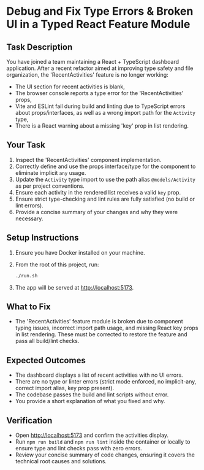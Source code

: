 # Debug and Fix Type Errors & Broken UI in a Typed React Feature Module

## Task Description

You have joined a team maintaining a React + TypeScript dashboard application. After a recent refactor aimed at improving type safety and file organization, the 'RecentActivities' feature is no longer working:

- The UI section for recent activities is blank,
- The browser console reports a type error for the 'RecentActivities' props,
- Vite and ESLint fail during build and linting due to TypeScript errors about props/interfaces, as well as a wrong import path for the `Activity` type,
- There is a React warning about a missing 'key' prop in list rendering.

## Your Task

1. Inspect the 'RecentActivities' component implementation.
2. Correctly define and use the props interface/type for the component to eliminate implicit `any` usage.
3. Update the `Activity` type import to use the path alias `@models/Activity` as per project conventions.
4. Ensure each activity in the rendered list receives a valid `key` prop.
5. Ensure strict type-checking and lint rules are fully satisfied (no build or lint errors).
6. Provide a concise summary of your changes and why they were necessary.

## Setup Instructions

1. Ensure you have Docker installed on your machine.
2. From the root of this project, run:
    
    ```sh
    ./run.sh
    ```
    
3. The app will be served at [http://localhost:5173](http://localhost:5173).

## What to Fix

- The 'RecentActivities' feature module is broken due to component typing issues, incorrect import path usage, and missing React key props in list rendering. These must be corrected to restore the feature and pass all build/lint checks.

## Expected Outcomes

- The dashboard displays a list of recent activities with no UI errors.
- There are no type or linter errors (strict mode enforced, no implicit-any, correct import alias, key prop present).
- The codebase passes the build and lint scripts without error.
- You provide a short explanation of what you fixed and why.

## Verification

- Open [http://localhost:5173](http://localhost:5173) and confirm the activities display.
- Run `npm run build` and `npm run lint` inside the container or locally to ensure type and lint checks pass with zero errors.
- Review your concise summary of code changes, ensuring it covers the technical root causes and solutions.
